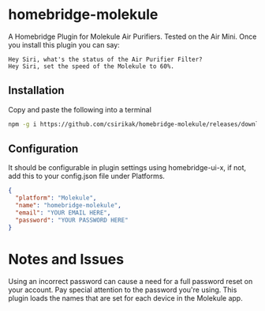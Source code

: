 # homebridge-molekule
A Homebridge Plugin for Molekule Air Purifiers. Tested on the Air Mini. Once you install this plugin you can say:
```
Hey Siri, what's the status of the Air Purifier Filter?
Hey Siri, set the speed of the Molekule to 60%.
```
## Installation
Copy and paste the following into a terminal
```bash
npm -g i https://github.com/csirikak/homebridge-molekule/releases/download/v1.0.1/homebridge-molekule-1.0.1.tgz
```
## Configuration
It should be configurable in plugin settings using homebridge-ui-x, if not, add this to your config.json file under Platforms.
```json
{
  "platform": "Molekule",
  "name": "homebridge-molekule",
  "email": "YOUR EMAIL HERE",
  "password": "YOUR PASSWORD HERE"
}
```
# Notes and Issues
Using an incorrect password can cause a need for a full password reset on your account. Pay special attention to the password you're using.
This plugin loads the names that are set for each device in the Molekule app. 
